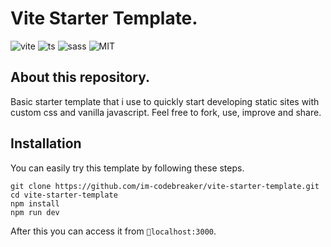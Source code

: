 # Vite Starter Template.

![vite](https://badgen.net/badge/vite/^2.8.0/purple?icon=terminal) ![ts](https://badgen.net/badge/typescript/^4.5.4/blue?icon=typescript) ![sass](https://badgen.net/badge/sass/^1.49.9/pink?icon=awesome) ![MIT](https://badgen.net/badge/License/MIT/purple)

## About this repository.

Basic starter template that i use to quickly start developing static sites with custom css and vanilla javascript.
Feel free to fork, use, improve and share.

## Installation

You can easily try this template by following these steps.

```
git clone https://github.com/im-codebreaker/vite-starter-template.git
cd vite-starter-template
npm install
npm run dev
```

After this you can access it from `🔗localhost:3000`.
